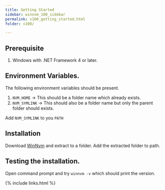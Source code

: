 ```yaml
---
title: Getting Started
sidebar: winnvm_100_sidebar
permalink: v100_getting_started.html
folder: v100/

---
```


## Prerequisite
1. Windows with .NET Framework 4 or later.

## Environment Variables.
The following environment variables should be present.

1. `NVM_HOME` -> This should be a folder name which already exists.
2. `NVM_SYMLINK` -> This should also be a folder name but only the parent folder should exists.

Add `NVM_SYMLINK` to you `PATH`

## Installation
Download [WinNvm](https://github.com/seenukarthi/winnvm/releases/download/v1.0.0/WinNvm_1.0.0.zip) and extract to a folder. Add the extracted folder to path.

## Testing the installation.
Open command prompt and try `winnvm -v` which should print the version.

{% include links.html %}
